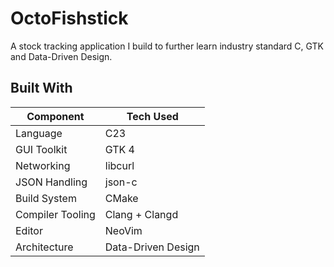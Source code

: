 # OctoFishstick
A stock tracking application I build to further learn industry standard C, GTK and Data-Driven Design.

## Built With

| Component        | Tech Used           |
|------------------|---------------------|
| Language         | C23                 |
| GUI Toolkit      | GTK 4               |
| Networking       | libcurl             |
| JSON Handling    | json-c              |
| Build System     | CMake               |
| Compiler Tooling | Clang + Clangd      |
| Editor           | NeoVim              |
| Architecture     | Data-Driven Design  |

